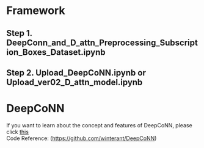 # Framework
## Step 1. **DeepConn_and_D_attn_Preprocessing_Subscription_Boxes_Dataset.ipynb**
## Step 2. **Upload_DeepCoNN.ipynb** or **Upload_ver02_D_attn_model.ipynb**


# DeepCoNN

If you want to learn about the concept and features of DeepCoNN, please click [this](https://github.com/jaejunchoe/DeepCoNN) <br/>
Code Reference: (https://github.com/winterant/DeepCoNN)
